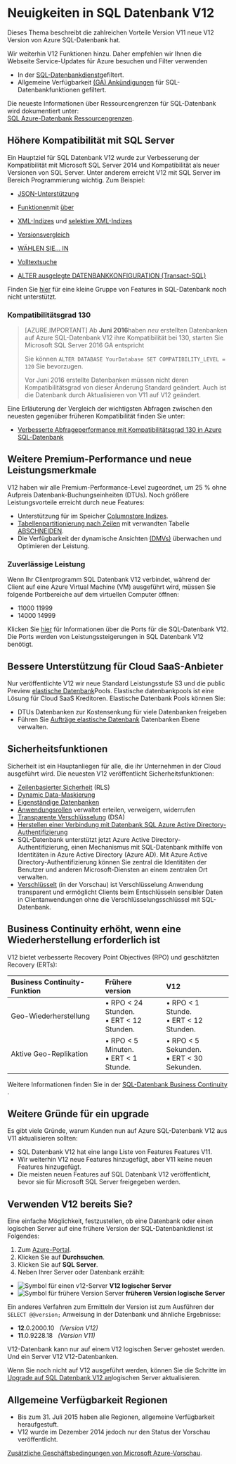 <properties
    pageTitle="Neuigkeiten in SQL Datenbank V12 | Microsoft Azure"
    description="Business-Systeme, Azure SQL-Datenbank in der Cloud profitieren werden durch eine Aktualisierung auf Version V12 jetzt beschreibt."
    services="sql-database"
    documentationCenter=""
    authors="MightyPen"
    manager="jhubbard"
    editor=""/>


<tags
    ms.service="sql-database"
    ms.workload="data-management"
    ms.tgt_pltfrm="na"
    ms.devlang="na"
    ms.topic="article"
    ms.date="08/15/2016"
    ms.author="genemi"/>


# <a name="whats-new-in-sql-database-v12"></a>Neuigkeiten in SQL Datenbank V12


Dieses Thema beschreibt die zahlreichen Vorteile Version V11 neue V12 Version von Azure SQL-Datenbank hat.


Wir weiterhin V12 Funktionen hinzu. Daher empfehlen wir Ihnen die Webseite Service-Updates für Azure besuchen und Filter verwenden


- In der [SQL-Datenbankdienst](https://azure.microsoft.com/updates/?service=sql-database)gefiltert.
- Allgemeine Verfügbarkeit [(GA) Ankündigungen](http://azure.microsoft.com/updates/?service=sql-database&update-type=general-availability) für SQL-Datenbankfunktionen gefiltert.


Die neueste Informationen über Ressourcengrenzen für SQL-Datenbank wird dokumentiert unter:<br/>[SQL Azure-Datenbank Ressourcengrenzen](sql-database-resource-limits.md).


## <a name="increased-application-compatibility-with-sql-server"></a>Höhere Kompatibilität mit SQL Server


Ein Hauptziel für SQL Datenbank V12 wurde zur Verbesserung der Kompatibilität mit Microsoft SQL Server 2014 und Kompatibilität als neuer Versionen von SQL Server. Unter anderem erreicht V12 mit SQL Server im Bereich Programmierung wichtig. Zum Beispiel:

- [JSON-Unterstützung](https://msdn.microsoft.com/library/dn921897.aspx)

- [Funktionen](http://msdn.microsoft.com/library/ms189798.aspx)mit [über](http://msdn.microsoft.com/library/ms189461.aspx)

- [XML-Indizes](http://msdn.microsoft.com/library/bb934097.aspx) und [selektive XML-Indizes](http://msdn.microsoft.com/library/jj670104.aspx)

- [Versionsvergleich](http://msdn.microsoft.com/library/bb933875.aspx)

- [WÄHLEN SIE... IN](http://msdn.microsoft.com/library/ms188029.aspx)

- [Volltextsuche](http://msdn.microsoft.com/library/ms142571.aspx)

- [ALTER ausgelegte DATENBANKKONFIGURATION (Transact-SQL)](http://msdn.microsoft.com/library/mt629158.aspx)

Finden Sie [hier](sql-database-transact-sql-information.md) für eine kleine Gruppe von Features in SQL-Datenbank noch nicht unterstützt.


### <a name="compatibility-level-130"></a>Kompatibilitätsgrad 130


> [AZURE.IMPORTANT] Ab **Juni 2016**haben *neu* erstellten Datenbanken auf Azure SQL-Datenbank V12 ihre Kompatibilität bei 130, starten Sie Microsoft SQL Server 2016 GA entspricht
> 
> Sie können `ALTER DATABASE YourDatabase SET COMPATIBILITY_LEVEL = 120` Sie bevorzugen.
> 
> Vor Juni 2016 erstellte Datenbanken müssen nicht deren Kompatibilitätsgrad von dieser Änderung Standard geändert. Auch ist die Datenbank durch Aktualisieren von V11 auf V12 geändert.



Eine Erläuterung der Vergleich der wichtigsten Abfragen zwischen den neuesten gegenüber früheren Kompatibilität finden Sie unter:

- [Verbesserte Abfrageperformance mit Kompatibilitätsgrad 130 in Azure SQL-Datenbank](sql-database-compatibility-level-query-performance-130.md)



## <a name="more-premium-performance-new-performance-levels"></a>Weitere Premium-Performance und neue Leistungsmerkmale


V12 haben wir alle Premium-Performance-Level zugeordnet, um 25 % ohne Aufpreis Datenbank-Buchungseinheiten (DTUs). Noch größere Leistungsvorteile erreicht durch neue Features:


- Unterstützung für im Speicher [Columnstore Indizes](http://msdn.microsoft.com/library/gg492153.aspx).
- [Tabellenpartitionierung nach Zeilen](http://msdn.microsoft.com/library/ms187802.aspx) mit verwandten Tabelle [ABSCHNEIDEN](http://msdn.microsoft.com/library/ms177570.aspx).
- Die Verfügbarkeit der dynamische Ansichten [(DMVs)](http://msdn.microsoft.com/library/ms188754.aspx) überwachen und Optimieren der Leistung.


### <a name="reliable-performance"></a>Zuverlässige Leistung


Wenn Ihr Clientprogramm SQL Datenbank V12 verbindet, während der Client auf eine Azure Virtual Machine (VM) ausgeführt wird, müssen Sie folgende Portbereiche auf dem virtuellen Computer öffnen:

- 11000 11999
- 14000 14999


Klicken Sie [hier](sql-database-develop-direct-route-ports-adonet-v12.md) für Informationen über die Ports für die SQL-Datenbank V12. Die Ports werden von Leistungssteigerungen in SQL Datenbank V12 benötigt.


## <a name="better-support-for-cloud-saas-vendors"></a>Bessere Unterstützung für Cloud SaaS-Anbieter


Nur veröffentlichte V12 wir neue Standard Leistungsstufe S3 und die public Preview [elastische Datenbank](sql-database-elastic-pool.md)Pools. Elastische datenbankpools ist eine Lösung für Cloud SaaS Kreditoren.  Elastische Datenbank Pools können Sie:


- DTUs Datenbanken zur Kostensenkung für viele Datenbanken freigeben
- Führen Sie [Aufträge elastische Datenbank](sql-database-elastic-jobs-overview.md) Datenbanken Ebene verwalten.


## <a name="security-enhancements"></a>Sicherheitsfunktionen


Sicherheit ist ein Hauptanliegen für alle, die ihr Unternehmen in der Cloud ausgeführt wird. Die neuesten V12 veröffentlicht Sicherheitsfunktionen:


- [Zeilenbasierter Sicherheit](http://msdn.microsoft.com/library/dn765131.aspx) (RLS)
- [Dynamic Data-Maskierung](sql-database-dynamic-data-masking-get-started.md)
- [Eigenständige Datenbanken](http://msdn.microsoft.com/library/ff929188.aspx)
- [Anwendungsrollen](http://msdn.microsoft.com/library/ms190998.aspx) verwaltet erteilen, verweigern, widerrufen
- [Transparente Verschlüsselung](http://msdn.microsoft.com/library/0bf7e8ff-1416-4923-9c4c-49341e208c62.aspx) (DSA)
- [Herstellen einer Verbindung mit Datenbank SQL Azure Active Directory-Authentifizierung](sql-database-aad-authentication.md)
 - SQL-Datenbank unterstützt jetzt Azure Active Directory-Authentifizierung, einen Mechanismus mit SQL-Datenbank mithilfe von Identitäten in Azure Active Directory (Azure AD). Mit Azure Active Directory-Authentifizierung können Sie zentral die Identitäten der Benutzer und anderen Microsoft-Diensten an einem zentralen Ort verwalten.
- [Verschlüsselt](https://msdn.microsoft.com/library/mt163865.aspx) (in der Vorschau) ist Verschlüsselung Anwendung transparent und ermöglicht Clients beim Entschlüsseln sensibler Daten in Clientanwendungen ohne die Verschlüsselungsschlüssel mit SQL-Datenbank.


## <a name="increased-business-continuity-when-recovery-is-needed"></a>Business Continuity erhöht, wenn eine Wiederherstellung erforderlich ist


V12 bietet verbesserte Recovery Point Objectives (RPO) und geschätzten Recovery (ERTs):


| Business Continuity-Funktion | Frühere version | V12 |
| :-- | :-- | :-- |
| Geo-Wiederherstellung | • RPO < 24 Stunden.<br/>• ERT < 12 Stunden. | • RPO < 1 Stunde.<br/>• ERT < 12 Stunden. |
| Aktive Geo-Replikation | • RPO < 5 Minuten.<br/>• ERT < 1 Stunde. | • RPO < 5 Sekunden.<br/>• ERT < 30 Sekunden. |


Weitere Informationen finden Sie in der [SQL-Datenbank Business Continuity](sql-database-business-continuity.md) .


## <a name="more-reasons-to-upgrade-now"></a>Weitere Gründe für ein upgrade


Es gibt viele Gründe, warum Kunden nun auf Azure SQL-Datenbank V12 aus V11 aktualisieren sollten:


- SQL Datenbank V12 hat eine lange Liste von Features Features V11.
- Wir weiterhin V12 neue Features hinzugefügt, aber V11 keine neuen Features hinzugefügt.
- Die meisten neuen Features auf SQL Datenbank V12 veröffentlicht, bevor sie für Microsoft SQL Server freigegeben werden.


## <a name="are-you-using-v12-already"></a>Verwenden V12 bereits Sie?


Eine einfache Möglichkeit, festzustellen, ob eine Datenbank oder einen logischen Server auf eine frühere Version der SQL-Datenbankdienst ist Folgendes:


1. Zum [Azure-Portal](https://portal.azure.com/).
2. Klicken Sie auf **Durchsuchen**.
3. Klicken Sie auf **SQL Server**.
4. Neben Ihrer Server oder Datenbank erzählt:
 - ![Symbol für einen v12-Server](./media/sql-database-v12-whats-new/v12_icon.png) **V12 logischer Server**
 - ![Symbol für frühere Version Server](./media/sql-database-v12-whats-new/earlier_icon.png) **früheren Version logische Server**


Ein anderes Verfahren zum Ermitteln der Version ist zum Ausführen der `SELECT @@version;` Anweisung in der Datenbank und ähnliche Ergebnisse:


- **12**.0.2000.10 &nbsp; *(Version V12)*
- **11**.0.9228.18 &nbsp; *(Version V11)*


V12-Datenbank kann nur auf einem V12 logischen Server gehostet werden. Und ein Server V12 V12-Datenbanken.


Wenn Sie noch nicht auf V12 ausgeführt werden, können Sie die Schritte im [Upgrade auf SQL Datenbank V12 an](sql-database-v12-plan-prepare-upgrade.md)logischen Server aktualisieren.


## <a name="V12AzureSqlDbPreviewGaTable"></a>Allgemeine Verfügbarkeit Regionen


- Bis zum 31. Juli 2015 haben alle Regionen, allgemeine Verfügbarkeit heraufgestuft.
- V12 wurde im Dezember 2014 jedoch nur den Status der Vorschau veröffentlicht.

[Zusätzliche Geschäftsbedingungen von Microsoft Azure-Vorschau](https://azure.microsoft.com/support/legal/preview-supplemental-terms/).
